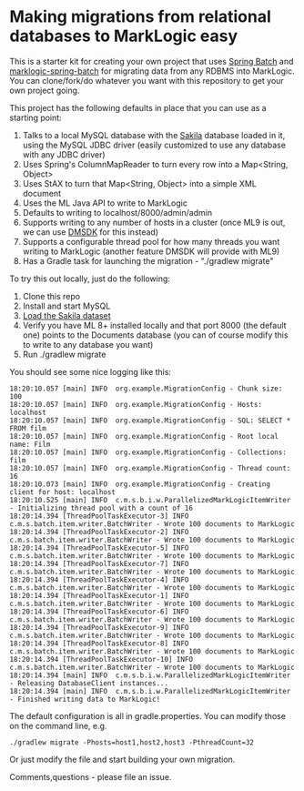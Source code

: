 # Making migrations from relational databases to MarkLogic easy

This is a starter kit for creating your own project that uses [Spring Batch](http://projects.spring.io/spring-batch/) and
[marklogic-spring-batch](https://github.com/sastafford/marklogic-spring-batch) for migrating data from any RDBMS into MarkLogic. You 
can clone/fork/do whatever you want with this repository to get your own project going.

This project has the following defaults in place that you can use as a starting point:

1. Talks to a local MySQL database with the [Sakila](https://dev.mysql.com/doc/sakila/en/) database loaded in it, using the MySQL JDBC driver (easily customized to use any database with any JDBC driver)
1. Uses Spring's ColumnMapReader to turn every row into a Map<String, Object>
1. Uses StAX to turn that Map<String, Object> into a simple XML document
1. Uses the ML Java API to write to MarkLogic
1. Defaults to writing to localhost/8000/admin/admin
1. Supports writing to any number of hosts in a cluster (once ML9 is out, we can use [DMSDK](https://github.com/marklogic/data-movement) for this instead)
1. Supports a configurable thread pool for how many threads you want writing to MarkLogic (another feature DMSDK will provide with ML9)
1. Has a Gradle task for launching the migration - "./gradlew migrate"

To try this out locally, just do the following:

1. Clone this repo
1. Install and start MySQL
1. [Load the Sakila dataset](https://dev.mysql.com/doc/sakila/en/sakila-installation.html)
1. Verify you have ML 8+ installed locally and that port 8000 (the default one) points to the Documents database (you can of course modify this to write to any database you want)
1. Run ./gradlew migrate

You should see some nice logging like this:

    18:20:10.057 [main] INFO  org.example.MigrationConfig - Chunk size: 100
    18:20:10.057 [main] INFO  org.example.MigrationConfig - Hosts: localhost
    18:20:10.057 [main] INFO  org.example.MigrationConfig - SQL: SELECT * FROM film
    18:20:10.057 [main] INFO  org.example.MigrationConfig - Root local name: Film
    18:20:10.057 [main] INFO  org.example.MigrationConfig - Collections: film
    18:20:10.057 [main] INFO  org.example.MigrationConfig - Thread count: 16
    18:20:10.073 [main] INFO  org.example.MigrationConfig - Creating client for host: localhost
    18:20:10.525 [main] INFO  c.m.s.b.i.w.ParallelizedMarkLogicItemWriter - Initializing thread pool with a count of 16
    18:20:14.394 [ThreadPoolTaskExecutor-3] INFO  c.m.s.batch.item.writer.BatchWriter - Wrote 100 documents to MarkLogic
    18:20:14.394 [ThreadPoolTaskExecutor-2] INFO  c.m.s.batch.item.writer.BatchWriter - Wrote 100 documents to MarkLogic
    18:20:14.394 [ThreadPoolTaskExecutor-5] INFO  c.m.s.batch.item.writer.BatchWriter - Wrote 100 documents to MarkLogic
    18:20:14.394 [ThreadPoolTaskExecutor-7] INFO  c.m.s.batch.item.writer.BatchWriter - Wrote 100 documents to MarkLogic
    18:20:14.394 [ThreadPoolTaskExecutor-4] INFO  c.m.s.batch.item.writer.BatchWriter - Wrote 100 documents to MarkLogic
    18:20:14.394 [ThreadPoolTaskExecutor-1] INFO  c.m.s.batch.item.writer.BatchWriter - Wrote 100 documents to MarkLogic
    18:20:14.394 [ThreadPoolTaskExecutor-6] INFO  c.m.s.batch.item.writer.BatchWriter - Wrote 100 documents to MarkLogic
    18:20:14.394 [ThreadPoolTaskExecutor-9] INFO  c.m.s.batch.item.writer.BatchWriter - Wrote 100 documents to MarkLogic
    18:20:14.394 [ThreadPoolTaskExecutor-8] INFO  c.m.s.batch.item.writer.BatchWriter - Wrote 100 documents to MarkLogic
    18:20:14.394 [ThreadPoolTaskExecutor-10] INFO  c.m.s.batch.item.writer.BatchWriter - Wrote 100 documents to MarkLogic
    18:20:14.394 [main] INFO  c.m.s.b.i.w.ParallelizedMarkLogicItemWriter - Releasing DatabaseClient instances...
    18:20:14.394 [main] INFO  c.m.s.b.i.w.ParallelizedMarkLogicItemWriter - Finished writing data to MarkLogic!

The default configuration is all in gradle.properties. You can modify those on the command line, e.g.

    ./gradlew migrate -Phosts=host1,host2,host3 -PthreadCount=32
    
Or just modify the file and start building your own migration. 

Comments,questions - please file an issue.
